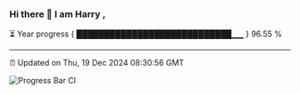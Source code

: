 ### Hi there 👋 I am Harry , 

⏳ Year progress { ████████████████████████████▁▁ } 96.55 %

---

⏰ Updated on Thu, 19 Dec 2024 08:30:56 GMT

![Progress Bar CI](https://github.com/duykhang68/duykhang68/workflows/Progress%20Bar%20CI/badge.svg)
